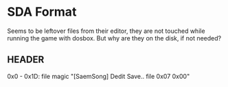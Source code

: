 SDA Format
==========

Seems to be leftover files from their editor, they are not touched while
running the game with dosbox. 
But why are they on the disk, if not needed?

HEADER
------

0x0 - 0x1D: file magic "[SaemSong] Dedit Save.. file 0x07 0x00"
